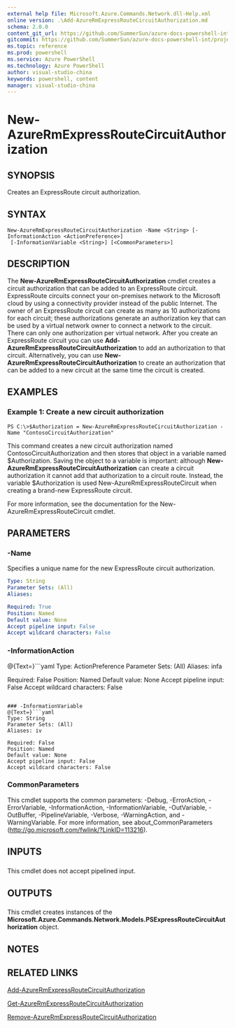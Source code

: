 ```yaml
---
external help file: Microsoft.Azure.Commands.Network.dll-Help.xml
online version: .\Add-AzureRmExpressRouteCircuitAuthorization.md
schema: 2.0.0
content_git_url: https://github.com/SummerSun/azure-docs-powershell-int/projects/azure-docs-powershell-int/azureps-cmdlets-docs/ResourceManager/AzureRM.Network/v2.0/CmdletMDs/New-AzureRmExpressRouteCircuitAuthorization.md
gitcommit: https://github.com/SummerSun/azure-docs-powershell-int/projects/azure-docs-powershell-int/azureps-cmdlets-docs/ResourceManager/AzureRM.Network/v2.0/CmdletMDs/New-AzureRmExpressRouteCircuitAuthorization.md
ms.topic: reference
ms.prod: powershell
ms.service: Azure PowerShell
ms.technology: Azure PowerShell
author: visual-studio-china
keywords: powershell, content
manager: visual-studio-china
---
```


# New-AzureRmExpressRouteCircuitAuthorization

## SYNOPSIS
Creates an ExpressRoute circuit authorization.

## SYNTAX

```
New-AzureRmExpressRouteCircuitAuthorization -Name <String> [-InformationAction <ActionPreference>]
 [-InformationVariable <String>] [<CommonParameters>]
```

## DESCRIPTION
The **New-AzureRmExpressRouteCircuitAuthorization** cmdlet creates a circuit authorization that can be added to an ExpressRoute circuit.
ExpressRoute circuits connect your on-premises network to the Microsoft cloud by using a connectivity provider instead of the public Internet.
The owner of an ExpressRoute circuit can create as many as 10 authorizations for each circuit; these authorizations generate an authorization key that can be used by a virtual network owner to connect a network to the circuit.
There can only one authorization per virtual network.
After you create an ExpressRoute circuit you can use **Add-AzureRmExpressRouteCircuitAuthorization** to add an authorization to that circuit.
Alternatively, you can use **New-AzureRmExpressRouteCircuitAuthorization** to create an authorization that can be added to a new circuit at the same time the circuit is created.

## EXAMPLES

### Example 1: Create a new circuit authorization
```
PS C:\>$Authorization = New-AzureRmExpressRouteCircuitAuthorization -Name "ContosoCircuitAuthorization"
```

This command creates a new circuit authorization named ContosoCircuitAuthorization and then stores that object in a variable named $Authorization.
Saving the object to a variable is important: although **New-AzureRmExpressRouteCircuitAuthorization** can create a circuit authorization it cannot add that authorization to a circuit route.
Instead, the variable $Authorization is used New-AzureRmExpressRouteCircuit when creating a brand-new ExpressRoute circuit.

For more information, see the documentation for the New-AzureRmExpressRouteCircuit cmdlet.

## PARAMETERS

### -Name
Specifies a unique name for the new ExpressRoute circuit authorization.

```yaml
Type: String
Parameter Sets: (All)
Aliases: 

Required: True
Position: Named
Default value: None
Accept pipeline input: False
Accept wildcard characters: False
```

### -InformationAction
@{Text=}```yaml
Type: ActionPreference
Parameter Sets: (All)
Aliases: infa

Required: False
Position: Named
Default value: None
Accept pipeline input: False
Accept wildcard characters: False
```

### -InformationVariable
@{Text=}```yaml
Type: String
Parameter Sets: (All)
Aliases: iv

Required: False
Position: Named
Default value: None
Accept pipeline input: False
Accept wildcard characters: False
```

### CommonParameters
This cmdlet supports the common parameters: -Debug, -ErrorAction, -ErrorVariable, -InformationAction, -InformationVariable, -OutVariable, -OutBuffer, -PipelineVariable, -Verbose, -WarningAction, and -WarningVariable. For more information, see about_CommonParameters (http://go.microsoft.com/fwlink/?LinkID=113216).

## INPUTS

###  
This cmdlet does not accept pipelined input.

## OUTPUTS

###  
This cmdlet creates instances of the **Microsoft.Azure.Commands.Network.Models.PSExpressRouteCircuitAuthorization** object.

## NOTES

## RELATED LINKS

[Add-AzureRmExpressRouteCircuitAuthorization](.\Add-AzureRmExpressRouteCircuitAuthorization.md)

[Get-AzureRmExpressRouteCircuitAuthorization](.\Get-AzureRmExpressRouteCircuitAuthorization.md)

[Remove-AzureRmExpressRouteCircuitAuthorization](.\Remove-AzureRmExpressRouteCircuitAuthorization.md)

